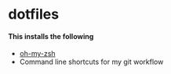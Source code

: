 # dotfiles

#### This installs the following
- [oh-my-zsh](https://github.com/robbyrussell/oh-my-zsh)
- Command line shortcuts for my git workflow
